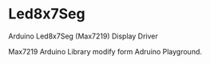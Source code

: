 # Led8x7Seg
Arduino Led8x7Seg (Max7219) Display Driver


Max7219 Arduino Library modify form Adruino Playground.<br>

